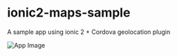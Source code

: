 # ionic2-maps-sample
A sample app using ionic 2  + Cordova geolocation plugin

![App Image](https://raw.githubusercontent.com/danjesus/ionic2-maps-sample/master/repo_img/app.png)
